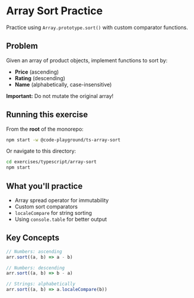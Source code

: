 # Array Sort Practice

Practice using `Array.prototype.sort()` with custom comparator functions.

## Problem

Given an array of product objects, implement functions to sort by:
- **Price** (ascending)
- **Rating** (descending)
- **Name** (alphabetically, case-insensitive)

**Important:** Do not mutate the original array!

## Running this exercise

From the **root** of the monorepo:
```bash
npm start -w @code-playground/ts-array-sort
```

Or navigate to this directory:
```bash
cd exercises/typescript/array-sort
npm start
```

## What you'll practice

- Array spread operator for immutability
- Custom sort comparators
- `localeCompare` for string sorting
- Using `console.table` for better output

## Key Concepts

```typescript
// Numbers: ascending
arr.sort((a, b) => a - b)

// Numbers: descending  
arr.sort((a, b) => b - a)

// Strings: alphabetically
arr.sort((a, b) => a.localeCompare(b))
```

